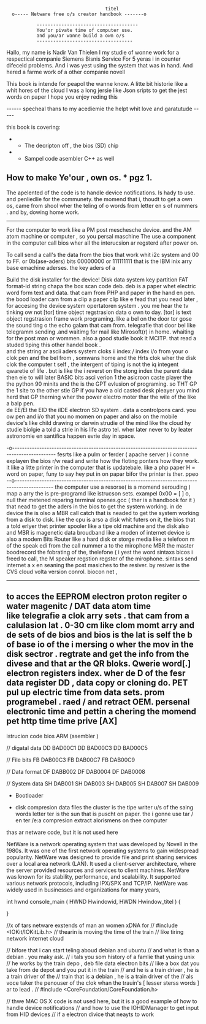                                         titel 
      o----- Netware free o/s creator handbook -------o
        
               -------------------------------------
               You'or pivate time of computer use. 
               and you/ar wanne build a own o/s 
               ----------------------------------- 
               
               


Hallo, my name is Nadir Van Thielen 
I my studie of wonne work for a respectical companie Siemens Bisnis Service
For 5 yeras i in counter difeceld problems.
And i was yest using the system that was in hand.
And hered a farme work of a other companie novell

This book is intende for peapol the wanne know.
A litte bit historie like a whit hores of the cloud 
I was a long jersie like Json sripts to get the jest words on paper 
I hope you enjoy reding this 


*------* specheal thans to my acediemie the helpt whit love and garatutude  *-----*



this book is covering:
 * - The decripton off , the bios (SD) chip 
 * - Sampel code asembler C++ as well






How to make Ye'our , own os.                                                         *   pgz 1. 
------------------------------------------------------------------------------------------------
The apelented of the code is to handle device notifications.
Is hady to use. and penliedlie for the communety.
the momend that i, thoudt to get a own os, came from shool
wher the teling of o words from letter en s of nummers . 
and by, dowing home work. 

------------------------------------------------------------------------------------------------------
For the computer to work like a PM post meschesche device.
and the AM atom machine or computer , so you persal maschine 
The use a component in the computer call bios wher all the interucsion ar regsterd 
after power on. 

To call send a call's the data from the bios that work whit i2c system and 00 to FF.
or 0b(ase-aders) bits 00000000 or 111111111 that is the IBM inix arry base emachine aderses.
the key aders of a





Build the disk installer for the device!
Disk data system key partition FAT format-id string chapa the box scan code deb.
deb is a paper whet electric word form text and data.
that cam from PHP and paper in the hand en pen.
the bood loader cam from a clip a paper clip like e fead 
that you nead later , for accesing the device system opertatoren system . 
you me hear the tv tinking ow not [tor] time object regstrasion data o own to day. 
[tor] is text object regstrasion frame work programing.
like a bel on the door tor gose the sound ting o the echo galam that cam from.
telegrafie that door bel like telegramm sending .and waitimg for mail like Mirosoft(r) in home. whaiting for the post man or wommen. also a good studie book it MCITP. 
that read a studed tiping this other handel book .   
and the string ar ascii aders system cloks ii index  / index i/o
from your o clok pen and the bel  from , somwans home  and the Hrts clok wher the disk clok 
the computer t self  , the intergent of tiping is not the iq integent qwaretie of life . 
but is like the i reverst on the stong index the parent data then  eie to will later BASIC bits asci verion 1 the asicroon caste player the the python 90 minits 
and the is the GPT evlusion of programing. so THT GP the 1 site to the other stie GP 
if you have a old casted desk pleayer you mind herd that GP therning wher the power electro moter thar the wile of the like a balp pen.   
de EE/EI the EID the iIDE electron SD system . data a controlpons card. 
you ow pen and i/o that you no momen on paper and also on the mobile device's
like child drawing or darwin strudie of the mind like the cloud hy studie biolgie a told a strie in his life astro tel. wher later never to by leater astronomie en santifica happen evrie day in space.

-o-----------------------------------------------------------------------------------------------
fesrts like a pulm or ferder ( apache server ) i conne explayen the bios r/w read and write how the floting ponters
how they work. it like a litte printer in the computer that is updatebale.
like a php paper H = word on paper, funy to say hey put in on papar bifor the printer is ther.
ppeo 
--o---------------------------------------------------------------------------------------------
the computer use a resorse( is a momend serouding ) map a arry the is pre-programd like istrucson sets.
exampel 0x00 = [ ] o, null ther metened reparing terminal openes.gcc ( ther is a handbook for it ) 
that nead to get the aders in the bios to get the system working.
in de device the is olso a MBR call catch that is neaded to get the system working from a disk to disk. like the cpu is arso a disk whit futers on it, the bios that a told erlyer 
thet printer spooler like a tipe old machine and the disk  also and MBR is magenetic data broudband 
like a moden of internet device is also a modem Bits Router like a hard disk or storge media 
like a telefoon m of the speak edi from the call nummer a to the mirophone 
MBR the master boodrecord the fobrating of the, thelefone ( i yest the word sintaxs bicos i freed to call,  the M speaker regstion regster of the mirophone.  sintaxs send internet a x en seaning the post masiches to the resiver. by resiver is the CVS cloud volta version conrol. 
biocon net , 

------------------------------------------------------------------------------------------------

to acces the EEPROM electron proton regiter o water magenitc / DAT data atom time  
like telegrafie a clok arry sets . that cam from a calulasion lat . 0-30 cm 
like clom momt arry and de sets of de bios and bios is the lat is self 
the b of base io of the i mersing o wher the mov in the disk sectror . regtrate 
and get the info from the divese and that ar the QR bloks.  Qwerie  word[.]
electron registers index. wher de D of the fesr data register DD , data copy or cloning do. 
PET pul up electric time from data sets. prom programebel . raed / and retract OEM.
persenal electronic time and pettin a chering the momend pet http time time prive [AX] 
---------------------------------------------------------------------------------------------------
istrucion code 
bios ARM (asembler )

// digatal data 
DD BAD00C1
DD BAD00C3
DD BAD00C5


// File bits
FB DAB00C3
FB DAB00C7
FB DAB00C9


// Data format
DF DABB002
DF DAB0004
DF DAB0008


//  System data
SH DAB001
SH DAB003
SH DAB005
SH DAB007
SH DAB009





- Bootloader 

- disk compresion data files 
the cluster is the tipe writer u/s of the saing words letter  ter is the sun that is puscht on paper.
the i gonne use tar / en ter /e:a  compresion extract alorismens on thee computer 








thas ar netware code, but it is not used here

NetWare is a network operating system that was developed by Novell in the 1980s.
It was one of the first network operating systems to gain widespread popularity.
NetWare was designed to provide file and print sharing services over a local area network (LAN).
It used a client-server architecture, where the server provided resources and services to client machines.
NetWare was known for its stability, performance, and scalability.
It supported various network protocols, including IPX/SPX and TCP/IP.
NetWare was widely used in businesses and organizations for many years,




int hwnd console_main ( HWND Hwindowid, HWDN Hwindow_titel )
{


}




//x of tars netware exstends of man an women xDNA for
// #include <IOKit/IOKitLib.h>
// thearin is moving the time of the train
// like tiring network internet cloud 

// bifore that i can start teling aboud debian and ubuntu
// and what is than a debian . you maky ask.
// i tals you som history of a famlie that yusing unix 
// he works by the train depo , deb file data electron bits
// like a box dat you take from de depot and you put it in the train
// and he is a train driver , he is a train driver of the
// train that is a debian , he is a train driver of the 
// als voce taker the penouser of the clok whan the trauin's [ lesser sterss words ] ar to lead . 
// #include <CoreFoundation/CoreFoundation.h>

// thwe MAC OS X code is not used here, but it is a good example of how to handle device notifications
// and how to use the IOHIDManager to get input from HID devices
// if a electron divice that neayts to work  

